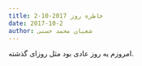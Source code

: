 ```yaml
---
title: خاطره روز 2017-10-2
date: 2017-10-2
author: شعبان محمد حسنی
---
```


امروزم یه روز عادی بود مثل روزای گذشته.